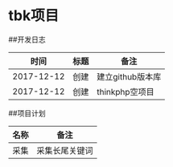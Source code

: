 tbk项目
======

##开发日志

时间|标题|备注
---|---|---
2017-12-12|创建|建立github版本库
2017-12-12|创建|thinkphp空项目


##项目计划

名称|备注
---|---
采集|采集长尾关键词
